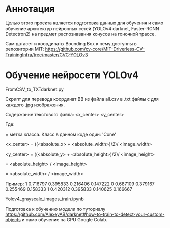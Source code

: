 # Аннотация
Целью этого проекта является подготовка данных для обучения и само обучение архитектур нейронных сетей (YOLOv4 darknet, Faster-RCNN Detectron2) на предмет распознавания конусов на гоночной трассе.  

Сам датасет и координаты Bounding Box к нему доступны в репозитории MIT: https://github.com/cv-core/MIT-Driverless-CV-TrainingInfra/tree/master/CVC-YOLOv3

# Обучение нейросети YOLOv4 

FromCSV_to_TXTdarknet.py
 
Скрипт для перевода координат BB из файла all.csv в .txt файлы с для каждого .jpg изображения.

Содержание текстового файла:
<object-class> <x_center> <y_center> <width> <height>

Где:
 
<object-class> = метка класса. Класс в данном коде один: 'Cone'
 
<x_center> = ((<absolute_x> + <absolute_width>)/2)/ <image_width>
 
<y_center> = ((<absolute_y> + <absolute_height>)/2)/ <image_height>
 
<height> = <absolute_height> / <image_height>
 
<width> = <absolute_width> / <image_width>
  
Пример:
1 0.716797 0.395833 0.216406 0.147222
0 0.687109 0.379167 0.255469 0.158333
1 0.420312 0.395833 0.140625 0.166667

Yolov4_grayscale_images_train.ipynb
  
Подготовка к обучению модели по туториалу https://github.com/AlexeyAB/darknet#how-to-train-to-detect-your-custom-objects и само обучение на GPU Google Colab. 
  
